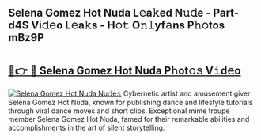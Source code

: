 ## Selena Gomez Hot Nuda L𝚎a𝚔ed N𝚞𝚍e - Part-d4S Vi𝚍𝚎o L𝚎a𝚔s - H𝚘𝚝 O𝚗𝚕yf𝚊ns P𝚑𝚘tos mBz9P

# <h2><a href="http://kf0shvp.oniu.top/?m=Selena+Gomez+Hot+Nuda">🔗👉 🔴 Selena Gomez Hot Nuda P𝚑ot𝚘𝚜 V𝚒d𝚎o</a></h2>

[![Selena Gomez Hot Nuda Nu𝚍e𝚜](https://i.imgur.com/0qMVB7G.gif)](http://kf0shvp.oniu.top/?m=Selena+Gomez+Hot+Nuda)
Cybernetic artist and amusement giver Selena Gomez Hot Nuda, known for publishing dance and lifestyle tutorials through viral dance moves and short clips. Exceptional mime troupe member Selena Gomez Hot Nuda, famed for their remarkable abilities and accomplishments in the art of silent storytelling.  
